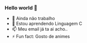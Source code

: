 ### Hello world 👋

- 🔭 Ainda não trabalho
- 🌱 Estou aprendendo Linguagem C
- 📫 Meu email já ta ai acho..
- ⚡ Fun fact: Gosto de animes
